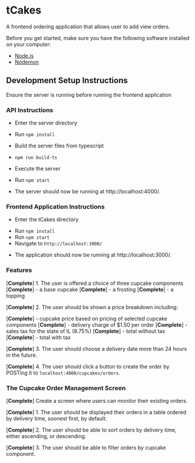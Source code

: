 
# tCakes
A frontend ordering application that allows user to add view orders.

Before you get started, make sure you have the following software installed on your computer:

- [Node.js](https://nodejs.org/en/)
- [Nodemon](https://nodemon.io/)


## Development Setup Instructions

Ensure the server is running before running the frontend application

### API Instructions
- Enter the server directory
* Run `npm install`
- Build the server files from typescript
* `npm run build-ts`
- Execute the server
* Run `npm start`
- The server should now be running at http://localhost:4000/.


### Frontend Application Instructions
- Enter the tCakes directory
* Run `npm install`
* Run `npm start`
* Navigate to `http://localhost:3000/`
- The application should now be running at http://localhost:3000/.

### Features
[**Complete**]  1. The user is offered a choice of three cupcake components
   [**Complete**] - a base cupcake
   [**Complete**] - a frosting
   [**Complete**] - a topping

[**Complete**] 2. The user should be shown a price breakdown including:

   [**Complete**] - cupcake price based on pricing of selected cupcake components
   [**Complete**] - delivery charge of \$1.50 per order
   [**Complete**] - sales tax for the state of IL (8.75%)
   [**Complete**] - total without tax
   [**Complete**] - total with tax

[**Complete**] 3. The user should choose a delivery date more than 24 hours in the future.

[**Complete**] 4. The user should click a button to create the order by POSTing it to `localhost:4000/cupcakes/orders`.

### The Cupcake Order Management Screen

[**Complete**] Create a screen where users can monitor their existing orders.

[**Complete**] 1. The user should be displayed their orders in a table ordered by delivery
   time, soonest first, by default.

[**Complete**] 2. The user should be able to sort orders by delivery time, either ascending, or descending.

[**Complete**] 3. The user should be able to filter orders by cupcake component.